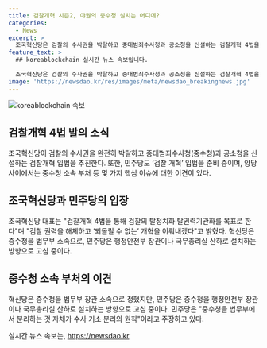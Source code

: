 ```yaml
---
title: 검찰개혁 시즌2, 야권의 중수청 설치는 어디에?
categories:
  - News
excerpt: >
  조국혁신당은 검찰의 수사권을 박탈하고 중대범죄수사청과 공소청을 신설하는 검찰개혁 4법을 추진한다. 이에 대해 혁신당은 검찰 권력을 해체하고 되돌릴 수 없는 개혁을 달성하겠다고 밝혔으며, 기소와 공소를 분리하는 핵심 내용을 담은 검찰개혁 4법을 다음 달 초에 발의할 예정이다. 민주당은 검찰개혁 입법을 준비 중이며, 양당은 중수청을 둘 부처에 대해 이견을 보이고 있다. 혁신당은 중수청을 법무부 소속으로, 민주당은 행정안전부 소속이나 국무총리실 산하로 설치하는 방안을 고려 중이다.
feature_text: >
  ## koreablockchain 실시간 뉴스 속보입니다.

  조국혁신당은 검찰의 수사권을 박탈하고 중대범죄수사청과 공소청을 신설하는 검찰개혁 4법을 추진한다. 이에 대해 혁신당은 검찰 권력을 해체하고 되돌릴 수 없는 개혁을 달성하겠다고 밝혔으며, 기소와 공소를 분리하는 핵심 내용을 담은 검찰개혁 4법을 다음 달 초에 발의할 예정이다. 민주당은 검찰개혁 입법을 준비 중이며, 양당은 중수청을 둘 부처에 대해 이견을 보이고 있다. 혁신당은 중수청을 법무부 소속으로, 민주당은 행정안전부 소속이나 국무총리실 산하로 설치하는 방안을 고려 중이다.
image: 'https://newsdao.kr/res/images/meta/newsdao_breakingnews.jpg'
---
```


<p><img src="https://newsdao.kr/res/images/meta/newsdao_breakingnews.jpg" alt="koreablockchain 속보" /></p>

<h2 data-ke-size="size26">검찰개혁 4법 발의 소식</h2>

<p data-ke-size="size16">조국혁신당이 검찰의 수사권을 완전히 박탈하고 중대범죄수사청(중수청)과 공소청을 신설하는 검찰개혁 입법을 추진한다. 또한, 민주당도 ‘검찰 개혁’ 입법을 준비 중이며, 양당 사이에서는 중수청 소속 부처 등 몇 가지 핵심 이슈에 대한 이견이 있다.</p>

<h2 data-ke-size="size26">조국혁신당과 민주당의 입장</h2>

<p data-ke-size="size16">조국혁신당 대표는 "검찰개혁 4법을 통해 검찰의 탈정치화·탈권력기관화를 목표로 한다"며 "검찰 권력을 해체하고 ‘되돌릴 수 없는’ 개혁을 이뤄내겠다"고 밝혔다. 혁신당은 중수청을 법무부 소속으로, 민주당은 행정안전부 장관이나 국무총리실 산하로 설치하는 방향으로 고심 중이다.</p>

<h2 data-ke-size="size26">중수청 소속 부처의 이견</h2>

<p data-ke-size="size16">혁신당은 중수청을 법무부 장관 소속으로 정했지만, 민주당은 중수청을 행정안전부 장관이나 국무총리실 산하로 설치하는 방향으로 고심 중이다. 민주당은 "중수청을 법무부에서 분리하는 것 자체가 수사 기소 분리의 원칙"이라고 주장하고 있다.</p>
실시간 뉴스 속보는, <a href="https://newsdao.kr" rel="dofollow">https://newsdao.kr</a>


